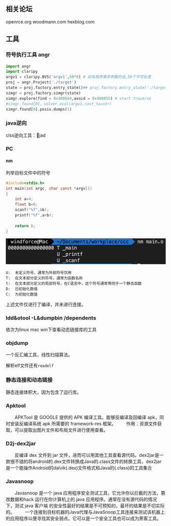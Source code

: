 ## 相关论坛
openrce.org
woodmann.com
hexblog.com

## 工具
### 符号执行工具 angr
```python
import angr
import claripy
argv1 = claripy.BVS('argv1',50*8) # 如有程序需求参数的话,50个字符长度
proj = angr.Project('./target')
state = proj.factory.entry_state()## proj.factory.entry_state('./target',argv1) 参数0是目标本身的名字
simgr = proj.factory.simgr(state)
simgr.explore(find = 0x400844,avoid = 0x400855) # start traverse
#simgr.found[0]。solver.eval(argv1,cast_to=str)
simgr.found[0].posix.dumps(1)
```
### java逆向
clss逆向工具：jad

### PC

#### nm 
列举目标文件中的符号
```c
#include<stdio.h>
int main(int argc, char const *argv[])
{
    int a=4;
    float b=0;
    scanf("%f",&b);
    printf("%f",a+b);

    return 0;
}

```

![](ReversingEngineering/2018-01-08-13-51-13.png)

    U:  未定义符号，通常为外部符号饮用
    T:  在文本部分定义的符号，通常为函数名称
    t:  在文本部分定义的局部符号，在C语言中，这个符号通常等同于一个静态函数
    D:  已初始化数值
    C:  为初始化数值
    
上述文件仅进行了编译，并未进行连接。
### ldd&otool -L&dumpbin /dependents 
依次为linux mac win下查看动态链接库的工具
### objdump
一个反汇编工具，线性扫描算法。

解析elf文件还有`readelf`
### 静态连接和动态链接
静态连接体积大，因为包含了运行库。
### Apktool
　　APKTool 是 GOOGLE 提供的 APK 编译工具。能够反编译及回编译 apk，同时安装反编译系统 apk 所需要的 framework-res 框架。
　　作用：资源文件获取，可以提取出图片文件和布局文件进行使用查看。


### D2j-dex2jar
　　反编译 dex 文件到 jar 文件，进而可以用其他工具查看源代码。dex2jar是一款很不错的将android的.dex文件转换成Java的.class文件的转换工具，dex2jar是一个能操作Android的dalvik(.dex)文件格式和Java的(.class)的工具集合

### Javasnoop
　　Javasnoop 是一个 java 应用程序安全测试工具，它允许你以拦截的方法，篡改数据和hack 运行在你计算机上的 java 应用程序。通常在没有源代码的情况下，测试 java 客户端 的安全性最好的结果是不可预知的，最坏的结果是不切实际的。
　　一个连接到目标机器的Java代理与JavaSnoop工具连接来测试该机器上的应用程序以便寻找其安全弱点。它可以是一个安全工具也可以成为黑客工具。